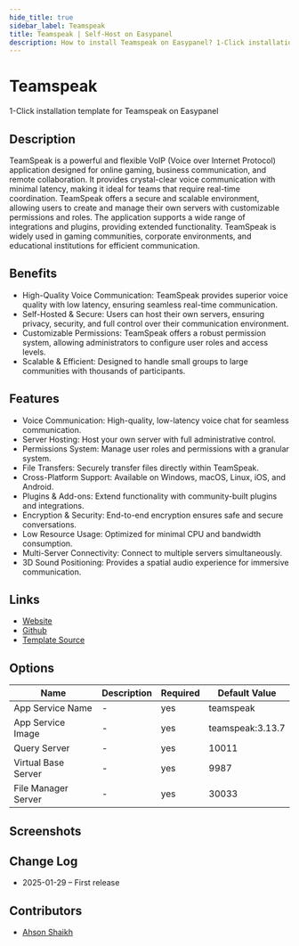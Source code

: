 ```yaml
---
hide_title: true
sidebar_label: Teamspeak
title: Teamspeak | Self-Host on Easypanel
description: How to install Teamspeak on Easypanel? 1-Click installation template for Teamspeak on Easypanel
---
```


<!-- generated -->

# Teamspeak

1-Click installation template for Teamspeak on Easypanel

## Description

TeamSpeak is a powerful and flexible VoIP (Voice over Internet Protocol) application designed for online gaming, business communication, and remote collaboration. It provides crystal-clear voice communication with minimal latency, making it ideal for teams that require real-time coordination. TeamSpeak offers a secure and scalable environment, allowing users to create and manage their own servers with customizable permissions and roles. The application supports a wide range of integrations and plugins, providing extended functionality. TeamSpeak is widely used in gaming communities, corporate environments, and educational institutions for efficient communication.

## Benefits

- High-Quality Voice Communication: TeamSpeak provides superior voice quality with low latency, ensuring seamless real-time communication.
- Self-Hosted & Secure: Users can host their own servers, ensuring privacy, security, and full control over their communication environment.
- Customizable Permissions: TeamSpeak offers a robust permission system, allowing administrators to configure user roles and access levels.
- Scalable & Efficient: Designed to handle small groups to large communities with thousands of participants.

## Features

- Voice Communication: High-quality, low-latency voice chat for seamless communication.
- Server Hosting: Host your own server with full administrative control.
- Permissions System: Manage user roles and permissions with a granular system.
- File Transfers: Securely transfer files directly within TeamSpeak.
- Cross-Platform Support: Available on Windows, macOS, Linux, iOS, and Android.
- Plugins & Add-ons: Extend functionality with community-built plugins and integrations.
- Encryption & Security: End-to-end encryption ensures safe and secure conversations.
- Low Resource Usage: Optimized for minimal CPU and bandwidth consumption.
- Multi-Server Connectivity: Connect to multiple servers simultaneously.
- 3D Sound Positioning: Provides a spatial audio experience for immersive communication.

## Links

- [Website](https://www.teamspeak.com/)
- [Github](https://github.com/TeamSpeak-Systems)
- [Template Source](https://github.com/easypanel-io/templates/tree/main/templates/teamspeak)

## Options

Name | Description | Required | Default Value
-|-|-|-
App Service Name | - | yes | teamspeak
App Service Image | - | yes | teamspeak:3.13.7
Query Server | - | yes | 10011
Virtual Base Server | - | yes | 9987
File Manager Server | - | yes | 30033

## Screenshots


## Change Log

- 2025-01-29 – First release

## Contributors

- [Ahson Shaikh](https://github.com/Ahson-Shaikh)
